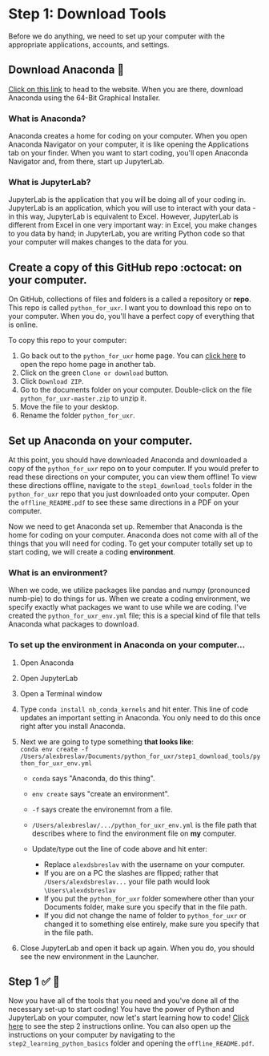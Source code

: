 # Step 1: Download Tools
Before we do anything, we need to set up your computer with the appropriate applications, accounts, and settings.

## Download Anaconda :snake:
[Click on this link](https://www.anaconda.com/distribution/) to head to the website. When you are there, download Anaconda using the 64-Bit Graphical Installer.
### What is Anaconda?
Anaconda creates a home for coding on your computer. When you open Anaconda Navigator on your computer, it is like opening the Applications tab on your finder. When you want to start coding, you'll open Anaconda Navigator and, from there, start up JupyterLab.
### What is JupyterLab?
JupyterLab is the application that you will be doing all of your coding in. JupyterLab is an application, which you will use to interact with your data - in this way, JupyterLab is equivalent to Excel. However, JupyterLab is different from Excel in one very important way: in Excel, you make changes to you data by hand; in JupyterLab, you are writing Python code so that your computer will makes changes to the data for you.

## Create a copy of this GitHub repo :octocat: on your computer.
On GitHub, collections of files and folders is a called a repository or **repo**. This repo is called `python_for_uxr`. I want you to download this repo on to your computer. When you do, you'll have a perfect copy of everything that is online. 

To copy this repo to your computer:
1. Go back out to the `python_for_uxr` home page. You can [click here](https://github.com/alexdsbreslav/python_for_uxr) to open the repo home page in another tab. 
2. Click on the green `Clone or download` button.
3. Click `Download ZIP`.
4. Go to the documents folder on your computer. Double-click on the file `python_for_uxr-master.zip` to unzip it.
5. Move the file to your desktop.
6. Rename the folder `python_for_uxr`.

## Set up Anaconda on your computer.
At this point, you should have downloaded Anaconda and downloaded a copy of the `python_for_uxr` repo on to your computer. If you would prefer to read these directions on your computer, you can view them offline! To view these directions offline, navigate to the `step1_download_tools` folder in the `python_for_uxr` repo that you just downloaded onto your computer. Open the `offline_README.pdf` to see these same directions in a PDF on your computer.

Now we need to get Anaconda set up. Remember that Anaconda is the home for coding on your computer. Anaconda does not come with all of the things that you will need for coding. To get your computer totally set up to start coding, we will create a coding **environment**.

### What is an environment?
When we code, we utilize packages like pandas and numpy (pronounced numb-pie) to do things for us. When we create a coding environment, we specify exactly what packages we want to use while we are coding. I've created the `python_for_uxr_env.yml` file; this is a special kind of file that tells Anaconda what packages to download.

### To set up the environment in Anaconda on your computer...
1. Open Anaconda
2. Open JupyterLab
3. Open a Terminal window
4. Type `conda install nb_conda_kernels` and hit enter. This line of code updates an important setting in Anaconda. You only need to do this once right after you install Anaconda.
5. Next we are going to type something **that looks like**:  
`conda env create -f /Users/alexbreslav/Documents/python_for_uxr/step1_download_tools/python_for_uxr_env.yml`
    - `conda` says "Anaconda, do this thing".
    - `env create` says "create an environment".
    - `-f` says create the environemnt from a file.
    - `/Users/alexbreslav/.../python_for_uxr_env.yml` is the file path that describes where to find the environment file on **my** computer.

    - Update/type out the line of code above and hit enter:
      - Replace `alexdsbreslav` with the username on your computer.
      - If you are on a PC the slashes are flipped; rather that `/Users/alexdsbreslav...` your file path would look `\Users\alexdsbreslav`
      - If you put the `python_for_uxr` folder somewhere other than your Documents folder, make sure you specify that in the file path.
      - If you did not change the name of folder to `python_for_uxr` or changed it to something else entirely, make sure you specify that in the file path.
  
6. Close JupyterLab and open it back up again. When you do, you should see the new environment in the Launcher.

## Step 1 :white_check_mark: :clap:
Now you have all of the tools that you need and you've done all of the necessary set-up to start coding! You have the power of Python and JupyterLab on your computer, now let's start learning how to code! [Click here](https://github.com/alexdsbreslav/python_for_uxr/tree/master/step2_learn_python_basics#step-2-learn-python-basics) to see the step 2 instructions online. You can also open up the instructions on your computer by navigating to the `step2_learning_python_basics` folder and opening the `offline_README.pdf`.


